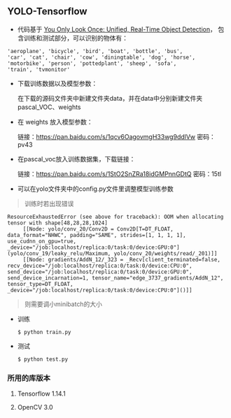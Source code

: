 ## YOLO-Tensorflow

* 代码基于 [You Only Look Once: Unified, Real-Time Object Detection](https://arxiv.org/pdf/1506.02640.pdf)， 包含训练和测试部分，可以识别的物体有：
```
'aeroplane', 'bicycle', 'bird', 'boat', 'bottle', 'bus',
'car', 'cat', 'chair', 'cow', 'diningtable', 'dog', 'horse',
'motorbike', 'person', 'pottedplant', 'sheep', 'sofa',
'train', 'tvmonitor'
```

* 下载训练数据以及模型参数：


    在下载的源码文件夹中新建文件夹data，并在data中分别新建文件夹pascal_VOC、weights

* 在 weights 放入模型参数：

    链接：https://pan.baidu.com/s/1qcv6OagovmgH33wg9ddlVw 密码：pv43


* 在pascal_voc放入训练数据集，下载链接：

    链接：https://pan.baidu.com/s/1StO2SnZRa18idGMPnnGDtQ 密码：15tl


* 可以在yolo文件夹中的config.py文件里调整模型训练参数

> 训练时若出现错误

```
ResourceExhaustedError (see above for traceback): OOM when allocating tensor with shape[48,28,28,1024]
	 [[Node: yolo/conv_20/Conv2D = Conv2D[T=DT_FLOAT, data_format="NHWC", padding="SAME", strides=[1, 1, 1, 1], use_cudnn_on_gpu=true, _device="/job:localhost/replica:0/task:0/device:GPU:0"](yolo/conv_19/leaky_relu/Maximum, yolo/conv_20/weights/read/_201)]]
	 [[Node: gradients/AddN_12/_323 = _Recv[client_terminated=false, recv_device="/job:localhost/replica:0/task:0/device:CPU:0", send_device="/job:localhost/replica:0/task:0/device:GPU:0", send_device_incarnation=1, tensor_name="edge_3737_gradients/AddN_12", tensor_type=DT_FLOAT, _device="/job:localhost/replica:0/task:0/device:CPU:0"]()]]
```
> 则需要调小minibatch的大小


* 训练
	```Shell
	$ python train.py
	```

* 测试
	```Shell
	$ python test.py
	```

### 所用的库版本
1. Tensorflow 1.14.1

2. OpenCV 3.0
